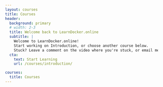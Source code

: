 ```yaml
---
layout: courses
title: Courses
header:
  background: primary
  # width: 2-3
  title: Welcome back to LearnDocker.online
  subtitle: |
    Welcome to LearnDocker.online!
    Start working on Introduction, or choose another course below.
    Stuck? Leave a comment on the video where you're stuck, or email me at [julian@learndocker.online](mailto:julian@learndocker.online)
  cta:
    text: Start Learning
    url: /courses/introduction/

courses:
  title: Courses
---
```

